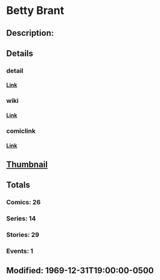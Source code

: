 # Betty Brant
## Description: 
## Details
### detail
#### [Link](http://marvel.com/characters/2793/betty_brant?utm_campaign=apiRef&utm_source=225578a89fc76f3d20fbffda5d17a88d)
### wiki
#### [Link](http://marvel.com/universe/Brant,_Betty?utm_campaign=apiRef&utm_source=225578a89fc76f3d20fbffda5d17a88d)
### comiclink
#### [Link](http://marvel.com/comics/characters/1010325/betty_brant?utm_campaign=apiRef&utm_source=225578a89fc76f3d20fbffda5d17a88d)
## [Thumbnail](http://i.annihil.us/u/prod/marvel/i/mg/9/a0/4c7c644f453fb.jpg)
## Totals
### Comics: 26
### Series: 14
### Stories: 29
### Events: 1
## Modified: 1969-12-31T19:00:00-0500
